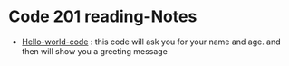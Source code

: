 # Code 201 reading-Notes
- [Hello-world-code](index.html) : this code will ask you for your name and age. and then will show you a greeting message 